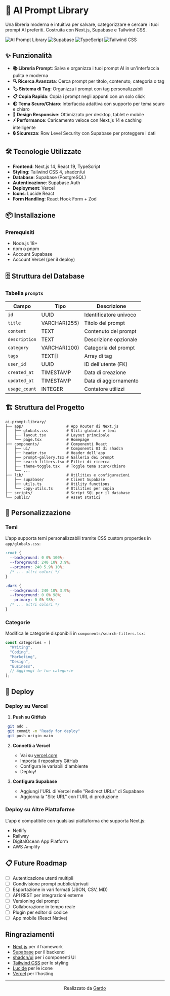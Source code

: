 # 🤖 AI Prompt Library

Una libreria moderna e intuitiva per salvare, categorizzare e cercare i tuoi prompt AI preferiti. Costruita con Next.js, Supabase e Tailwind CSS.

![AI Prompt Library](https://img.shields.io/badge/Next.js-14-black?style=for-the-badge&logo=next.js)
![Supabase](https://img.shields.io/badge/Supabase-3ECF8E?style=for-the-badge&logo=supabase&logoColor=white)
![TypeScript](https://img.shields.io/badge/TypeScript-007ACC?style=for-the-badge&logo=typescript&logoColor=white)
![Tailwind CSS](https://img.shields.io/badge/Tailwind_CSS-38B2AC?style=for-the-badge&logo=tailwind-css&logoColor=white)

## ✨ Funzionalità

- **📚 Libreria Prompt**: Salva e organizza i tuoi prompt AI in un'interfaccia pulita e moderna
- **🔍 Ricerca Avanzata**: Cerca prompt per titolo, contenuto, categoria o tag
- **🏷️ Sistema di Tag**: Organizza i prompt con tag personalizzabili
- **📋 Copia Rapida**: Copia i prompt negli appunti con un solo click
- **🌓 Tema Scuro/Chiaro**: Interfaccia adattiva con supporto per tema scuro e chiaro
- **📱 Design Responsive**: Ottimizzato per desktop, tablet e mobile
- **⚡ Performance**: Caricamento veloce con Next.js 14 e caching intelligente
- **🔒 Sicurezza**: Row Level Security con Supabase per proteggere i dati

## 🛠️ Tecnologie Utilizzate

- **Frontend**: Next.js 14, React 19, TypeScript
- **Styling**: Tailwind CSS 4, shadcn/ui
- **Database**: Supabase (PostgreSQL)
- **Autenticazione**: Supabase Auth
- **Deployment**: Vercel
- **Icons**: Lucide React
- **Form Handling**: React Hook Form + Zod

## 📦 Installazione

### Prerequisiti

- Node.js 18+ 
- npm o pnpm
- Account Supabase
- Account Vercel (per il deploy)


## 🗄️ Struttura del Database

### Tabella `prompts`

| Campo | Tipo | Descrizione |
|-------|------|-------------|
| `id` | UUID | Identificatore univoco |
| `title` | VARCHAR(255) | Titolo del prompt |
| `content` | TEXT | Contenuto del prompt |
| `description` | TEXT | Descrizione opzionale |
| `category` | VARCHAR(100) | Categoria del prompt |
| `tags` | TEXT[] | Array di tag |
| `user_id` | UUID | ID dell'utente (FK) |
| `created_at` | TIMESTAMP | Data di creazione |
| `updated_at` | TIMESTAMP | Data di aggiornamento |
| `usage_count` | INTEGER | Contatore utilizzi |

## 🏗️ Struttura del Progetto

````
ai-prompt-library/
├── app/                   # App Router di Next.js
│   ├── globals.css        # Stili globali e temi
│   ├── layout.tsx         # Layout principale
│   └── page.tsx           # Homepage
├── components/            # Componenti React
│   ├── ui/                # Componenti UI di shadcn
│   ├── header.tsx         # Header dell'app
│   ├── prompt-gallery.tsx # Galleria dei prompt
│   ├── search-filters.tsx # Filtri di ricerca
│   ├── theme-toggle.tsx   # Toggle tema scuro/chiaro
│   └── ...
├── lib/                   # Utilities e configurazioni
│   ├── supabase/          # Client Supabase
│   ├── utils.ts           # Utility functions
│   └── copy-utils.ts      # Utilities per copia
├── scripts/               # Script SQL per il database
└── public/                # Asset statici
````

## 🎨 Personalizzazione

### Temi

L'app supporta temi personalizzabili tramite CSS custom properties in `app/globals.css`:

````css
:root {
  --background: 0 0% 100%;
  --foreground: 240 10% 3.9%;
  --primary: 240 5.9% 10%;
  /* ... altri colori */
}

.dark {
  --background: 240 10% 3.9%;
  --foreground: 0 0% 98%;
  --primary: 0 0% 98%;
  /* ... altri colori */
}
````

### Categorie

Modifica le categorie disponibili in `components/search-filters.tsx`:

```` typescript
const categories = [
  "Writing",
  "Coding", 
  "Marketing",
  "Design",
  "Business",
  // Aggiungi le tue categorie
];
````

## 🚀 Deploy

### Deploy su Vercel

1. **Push su GitHub**
  ```` bash
   git add .
   git commit -m "Ready for deploy"
   git push origin main
````

2. **Connetti a Vercel**
   - Vai su [vercel.com](https://vercel.com)
   - Importa il repository GitHub
   - Configura le variabili d'ambiente
   - Deploy!

3. **Configura Supabase**
   - Aggiungi l'URL di Vercel nelle "Redirect URLs" di Supabase
   - Aggiorna la "Site URL" con l'URL di produzione

### Deploy su Altre Piattaforme

L'app è compatibile con qualsiasi piattaforma che supporta Next.js:
- Netlify
- Railway
- DigitalOcean App Platform
- AWS Amplify


## 📋 Future Roadmap

- [ ] Autenticazione utenti multipli
- [ ] Condivisione prompt pubblici/privati
- [ ] Esportazione in vari formati (JSON, CSV, MD)
- [ ] API REST per integrazioni esterne
- [ ] Versioning dei prompt
- [ ] Collaborazione in tempo reale
- [ ] Plugin per editor di codice
- [ ] App mobile (React Native)

## Ringraziamenti

- [Next.js](https://nextjs.org/) per il framework
- [Supabase](https://supabase.com/) per il backend
- [shadcn/ui](https://ui.shadcn.com/) per i componenti UI
- [Tailwind CSS](https://tailwindcss.com/) per lo styling
- [Lucide](https://lucide.dev/) per le icone
- [Vercel](https://vercel.com/) per l'hosting


---

<div align="center">
  <p>Realizzato da <a href="https://github.com/tuo-username">Gardo</a></p>
</div>
